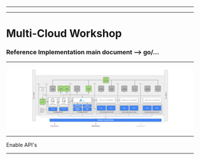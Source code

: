 ******************************************************************
******************************************************************
#   Multi-Cloud Workshop  
### Reference Implementation main document --> go/...
******************************************************************

![Workshop Screenshot](images/multi-cloud-workshop.png?raw=true "Workshop Diagram")

******************************************************
Enable API's
******************************************************
